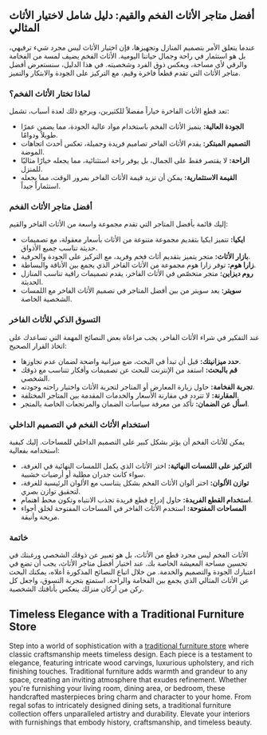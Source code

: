 <h2>أفضل متاجر الأثاث الفخم والقيم: دليل شامل لاختيار الأثاث المثالي</h2>

<p>عندما يتعلق الأمر بتصميم المنازل وتجهيزها، فإن اختيار الأثاث ليس مجرد شيء ترفيهي، بل هو استثمار في راحة وجمال حياتنا اليومية. الأثاث الفخم يضيف لمسة من الفخامة والرقي لأي مساحة، ويعكس ذوق الفرد وشخصيته. في هذا الدليل، سنستعرض أفضل متاجر الأثاث التي تقدم قطعاً فاخرة وقيم، مع التركيز على الجودة والابتكار والتميز.</p>

<h3>لماذا تختار الأثاث الفخم؟</h3>

<p>تعد قطع الأثاث الفاخرة خياراً مفضلاً للكثيرين، ويرجع ذلك لعدة أسباب، تشمل:</p>

<ul>
    <li><strong>الجودة العالية:</strong> يتميز الأثاث الفخم باستخدام مواد عالية الجودة، مما يضمن عمرًا طويلاً ودوامًا.</li>
    <li><strong>التصميم المبتكر:</strong> يقدم الأثاث الفاخر تصاميم فريدة وجميلة، تعكس أحدث اتجاهات الموضة.</li>
    <li><strong>الراحة:</strong> لا يقتصر فقط على الجمال، بل يوفر راحة استثنائية، مما يجعله خيارًا مثاليًا للمنزل.</li>
    <li><strong>القيمة الاستثمارية:</strong> يمكن أن تزيد قيمة الأثاث الفاخر بمرور الوقت، مما يجعله استثماراً جيداً.</li>
</ul>

<h3>أفضل متاجر الأثاث الفخم</h3>

<p>إليك قائمة بأفضل المتاجر التي تقدم مجموعة واسعة من الأثاث الفاخر والقيم:</p>

<ul>
    <li><strong>ايكيا:</strong> تتميز ايكيا بتقديم مجموعة متنوعة من الأثاث بأسعار معقولة، مع تصميمات حديثة تناسب جميع الأذواق.</li>
    <li><strong>بازار الأثاث:</strong> متجر يتميز بتقديم أثاث فخم وفريد، مع التركيز على الجودة والحرفية.</li>
    <li><strong>زارا هوم:</strong> توفر زارا هوم مجموعة من الأثاث الفاخر الذي يجمع بين الأناقة والبساطة.</li>
    <li><strong>روم ديزاين:</strong> متجر متخصّص في الأثاث الفاخر، يقدم تصميمات راقية تناسب المنازل الحديثة.</li>
    <li><strong>سويتر:</strong> يعد سويتر من بين أفضل المتاجر في تصميم الأثاث الفاخر مع اللمسات الشخصية الخاصة.</li>
</ul>

<h3>التسوق الذكي للأثاث الفاخر</h3>

<p>عند التفكير في شراء الأثاث الفاخر، يجب مراعاة بعض النصائح المهمة التي تساعدك على اتخاذ القرار الصحيح:</p>

<ul>
    <li><strong>حدد ميزانيتك:</strong> قبل أن تبدأ في البحث، ضع ميزانية واضحة لضمان عدم تجاوزها.</li>
    <li><strong>قم بالبحث:</strong> استفد من الإنترنت للبحث عن تصميمات وأفكار تتناسب مع ذوقك الشخصي.</li>
    <li><strong>تجربة الفخامة:</strong> حاول زيارة المعارض أو المتاجر لتجربة الأثاث واختبار راحته وجودته.</li>
    <li><strong>المقارنة:</strong> لا تتردد في مقارنة الأسعار والخدمات المقدمة بين المتاجر المختلفة.</li>
    <li><strong>اسأل عن الضمان:</strong> تأكد من معرفة سياسات الضمان والمرتجعات الخاصة بالمتجر.</li>
</ul>

<h3>استخدام الأثاث الفخم في التصميم الداخلي</h3>

<p>يمكن للأثاث الفخم أن يؤثر بشكل كبير على التصميم الداخلي للمساحات. إليك كيفية استخدامه بفعالية:</p>

<ul>
    <li><strong>التركيز على اللمسات النهائية:</strong> اختر الأثاث الذي يكمل اللمسات النهائية في الغرفة، سواء كانت جدران مطلية أو أرضيات خشبية.</li>
    <li><strong>توازن الألوان:</strong> اختر ألوان الأثاث الفخم بشكل يتناسب مع الألوان الرئيسية للغرفة، لتحقيق توازن بصري.</li>
    <li><strong>استخدام القطع الفريدة:</strong> حاول إدراج قطع فريدة تجذب الانتباه وتكون محط اهتمام.</li>
    <li><strong>المساحات المفتوحة:</strong> استخدم الأثاث الفاخر في المساحات المفتوحة لخلق أجواء مريحة وأنيقة.</li>
</ul>

<h3>خاتمة</h3>

<p>الأثاث الفخم ليس مجرد قطع من الأثاث، بل هو تعبير عن ذوقك الشخصي ورغبتك في تحسين مساحة المعيشة الخاصة بك. عند اختيار أفضل متاجر الأثاث، يجب أن تضع في اعتبارك الجودة والتصميم والخدمة. من خلال اتباع النصائح المذكورة أعلاه، يمكنك البحث عن الأثاث المثالي الذي يجمع بين الفخامة والراحة. استمتع بتجربة التسوق، واجعل كل ركن من أركان منزلك ينعكس بأناقتك الشخصية.</p> <h2>Timeless Elegance with a Traditional Furniture Store</h2>  

<p>Step into a world of sophistication with a <a href="https://www.mobiliacleopatra.com/">traditional furniture store</a> where classic craftsmanship meets timeless design. Each piece is a testament to elegance, featuring intricate wood carvings, luxurious upholstery, and rich finishing touches. Traditional furniture adds warmth and grandeur to any space, creating an inviting atmosphere that exudes refinement. Whether you're furnishing your living room, dining area, or bedroom, these handcrafted masterpieces bring charm and character to your home. From regal sofas to intricately designed dining sets, a traditional furniture collection offers unparalleled artistry and durability. Elevate your interiors with furnishings that embody history, craftsmanship, and timeless beauty.</p>
